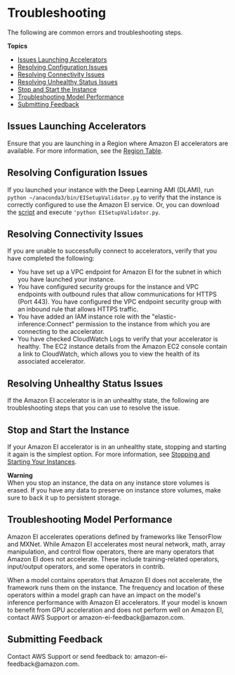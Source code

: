# Troubleshooting<a name="ei-troubleshooting"></a>

The following are common errors and troubleshooting steps\.

**Topics**
+ [Issues Launching Accelerators](#ei-issues)
+ [Resolving Configuration Issues](#ei-activation)
+ [Resolving Connectivity Issues](#ei-resolving-connectivity)
+ [Resolving Unhealthy Status Issues](#ei-unhealthy-status)
+ [Stop and Start the Instance](#ei-stop-start)
+ [Troubleshooting Model Performance](#troubleshoot-model-performance)
+ [Submitting Feedback](#ei-feedback)

## Issues Launching Accelerators<a name="ei-issues"></a>

Ensure that you are launching in a Region where Amazon EI accelerators are available\. For more information, see the [Region Table](https://aws.amazon.com/about-aws/global-infrastructure/regional-product-services/)\.

## Resolving Configuration Issues<a name="ei-activation"></a>

If you launched your instance with the Deep Learning AMI \(DLAMI\), run `python ~/anaconda3/bin/EISetupValidator.py` to verify that the instance is correctly configured to use the Amazon EI service\. Or, you can download the [ script](https://s3.console.aws.amazon.com/s3/buckets/amazonei/) and execute `'python EISetupValidator.py`\.

## Resolving Connectivity Issues<a name="ei-resolving-connectivity"></a>

If you are unable to successfully connect to accelerators, verify that you have completed the following:
+ You have set up a VPC endpoint for Amazon EI for the subnet in which you have launched your instance\.
+ You have configured security groups for the instance and VPC endpoints with outbound rules that allow communications for HTTPS \(Port 443\)\. You have configured the VPC endpoint security group with an inbound rule that allows HTTPS traffic\.
+ You have added an IAM instance role with the "elastic\-inference:Connect" permission to the instance from which you are connecting to the accelerator\.
+ You have checked CloudWatch Logs to verify that your accelerator is healthy\. The EC2 instance details from the Amazon EC2 console contain a link to CloudWatch, which allows you to view the health of its associated accelerator\.

## Resolving Unhealthy Status Issues<a name="ei-unhealthy-status"></a>

If the Amazon EI accelerator is in an unhealthy state, the following are troubleshooting steps that you can use to resolve the issue\. 

## Stop and Start the Instance<a name="ei-stop-start"></a>

If your Amazon EI accelerator is in an unhealthy state, stopping and starting it again is the simplest option\. For more information, see [Stopping and Starting Your Instances](Stop_Start.md#starting-stopping-instances)\.

**Warning**  
When you stop an instance, the data on any instance store volumes is erased\. If you have any data to preserve on instance store volumes, make sure to back it up to persistent storage\.

## Troubleshooting Model Performance<a name="troubleshoot-model-performance"></a>

Amazon EI accelerates operations defined by frameworks like TensorFlow and MXNet\. While Amazon EI accelerates most neural network, math, array manipulation, and control flow operators, there are many operators that Amazon EI does not accelerate\. These include training\-related operators, input/output operators, and some operators in contrib\. 

When a model contains operators that Amazon EI does not accelerate, the framework runs them on the instance\. The frequency and location of these operators within a model graph can have an impact on the model's inference performance with Amazon EI accelerators\. If your model is known to benefit from GPU acceleration and does not perform well on Amazon EI, contact AWS Support or amazon\-ei\-feedback@amazon\.com\. 

## Submitting Feedback<a name="ei-feedback"></a>

Contact AWS Support or send feedback to: amazon\-ei\-feedback@amazon\.com\. 
